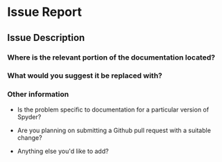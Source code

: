 <!--- **PLEASE NOTE:** This is the issue tracker for Spyder's documentation, not problems with the Spyder application itself nor general help with Spyder. For that, please see the main Spyder repo: <https://github.com/spyder-ide/spyder> . --->

<!--- Please make sure you fill out this template completely so we can find and fix your issue. Otherwise, it may be closed. Thanks! --->
# Issue Report

## Issue Description




### Where is the relevant portion of the documentation located?

<!--- Identify the word, line, section, or file this change pertains to. --->




### What would you suggest it be replaced with?

<!--- Please be as specific as you can. --->




### Other information

* Is the problem specific to documentation for a particular version of Spyder?



* Are you planning on submitting a Github pull request with a suitable change?



* Anything else you'd like to add?
